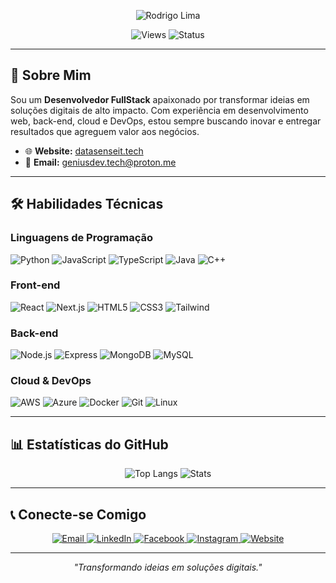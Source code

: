 <p align="center">
  <img src="https://readme-typing-svg.herokuapp.com?font=Fira+Code&size=30&pause=1000&color=0077B5&center=true&vCenter=true&width=435&lines=Rodrigo+Lima" alt="Rodrigo Lima" />
</p>

<p align="center">
  <img src="https://komarev.com/ghpvc/?username=geniusdev-tech&label=Profile%20Views&color=0077B5&style=flat-square" alt="Views" />
  <img src="https://img.shields.io/badge/Status-Active-28A745?style=flat-square" alt="Status" />
</p>

---

## 🚀 Sobre Mim
Sou um **Desenvolvedor FullStack** apaixonado por transformar ideias em soluções digitais de alto impacto. Com experiência em desenvolvimento web, back-end, cloud e DevOps, estou sempre buscando inovar e entregar resultados que agreguem valor aos negócios.

- 🌐 **Website:** [datasenseit.tech](https://datasenseit.tech/)
- 📧 **Email:** geniusdev.tech@proton.me

---

## 🛠️ Habilidades Técnicas
### Linguagens de Programação
<p>
  <img src="https://img.shields.io/badge/Python-98%25-3776AB?style=flat-square&logo=python&logoColor=white" alt="Python" />
  <img src="https://img.shields.io/badge/JavaScript-90%25-F7DF1E?style=flat-square&logo=javascript&logoColor=black" alt="JavaScript" />
  <img src="https://img.shields.io/badge/TypeScript-85%25-3178C6?style=flat-square&logo=typescript&logoColor=white" alt="TypeScript" />
  <img src="https://img.shields.io/badge/Java-80%25-B07219?style=flat-square&logo=java&logoColor=white" alt="Java" />
  <img src="https://img.shields.io/badge/C%2B%2B-75%25-00599C?style=flat-square&logo=c%2B%2B&logoColor=white" alt="C++" />
</p>

### Front-end
<p>
  <img src="https://img.shields.io/badge/React-93%25-61DAFB?style=flat-square&logo=react&logoColor=black" alt="React" />
  <img src="https://img.shields.io/badge/Next.js-88%25-000000?style=flat-square&logo=next.js&logoColor=white" alt="Next.js" />
  <img src="https://img.shields.io/badge/HTML5-90%25-E34F26?style=flat-square&logo=html5&logoColor=white" alt="HTML5" />
  <img src="https://img.shields.io/badge/CSS3-85%25-1572B6?style=flat-square&logo=css3&logoColor=white" alt="CSS3" />
  <img src="https://img.shields.io/badge/Tailwind-80%25-38B2AC?style=flat-square&logo=tailwindcss&logoColor=white" alt="Tailwind" />
</p>

### Back-end
<p>
  <img src="https://img.shields.io/badge/Node.js-90%25-339933?style=flat-square&logo=node.js&logoColor=white" alt="Node.js" />
  <img src="https://img.shields.io/badge/Express-85%25-000000?style=flat-square&logo=express&logoColor=white" alt="Express" />
  <img src="https://img.shields.io/badge/MongoDB-80%25-47A248?style=flat-square&logo=mongodb&logoColor=white" alt="MongoDB" />
  <img src="https://img.shields.io/badge/MySQL-75%25-4479A1?style=flat-square&logo=mysql&logoColor=white" alt="MySQL" />
</p>

### Cloud & DevOps
<p>
  <img src="https://img.shields.io/badge/AWS-90%25-FF9900?style=flat-square&logo=amazonaws&logoColor=white" alt="AWS" />
  <img src="https://img.shields.io/badge/Azure-85%25-0089D6?style=flat-square&logo=microsoftazure&logoColor=white" alt="Azure" />
  <img src="https://img.shields.io/badge/Docker-87%25-2496ED?style=flat-square&logo=docker&logoColor=white" alt="Docker" />
  <img src="https://img.shields.io/badge/Git-95%25-F05032?style=flat-square&logo=git&logoColor=white" alt="Git" />
  <img src="https://img.shields.io/badge/Linux-85%25-FCC624?style=flat-square&logo=linux&logoColor=black" alt="Linux" />
</p>

---

## 📊 Estatísticas do GitHub
<p align="center">
  <img src="https://github-readme-stats.vercel.app/api/top-langs/?username=geniusdev-tech&show_icons=true&locale=en&layout=compact&theme=light" alt="Top Langs" />
  <img src="https://github-readme-stats.vercel.app/api?username=geniusdev-tech&show_icons=true&locale=en&theme=light" alt="Stats" />
</p>

---

## 📞 Conecte-se Comigo
<p align="center">
  <a href="mailto:geniusdev.tech@proton.me">
    <img src="https://img.shields.io/badge/-Email-%23D14836.svg?&style=for-the-badge&logo=gmail&logoColor=white" alt="Email" />
  </a>
  <a href="https://linkedin.com/in/geniusdev" target="_blank">
    <img src="https://img.shields.io/badge/-LinkedIn-%230077B5.svg?&style=for-the-badge&logo=linkedin&logoColor=white" alt="LinkedIn" />
  </a>
  <a href="https://fb.com/datasenseit" target="_blank">
    <img src="https://img.shields.io/badge/-Facebook-%231877F2.svg?&style=for-the-badge&logo=facebook&logoColor=white" alt="Facebook" />
  </a>
  <a href="https://instagram.com/datasense.it" target="_blank">
    <img src="https://img.shields.io/badge/-Instagram-%23E4405F.svg?&style=for-the-badge&logo=instagram&logoColor=white" alt="Instagram" />
  </a>
  <a href="https://datasenseit.tech/" target="_blank">
    <img src="https://img.shields.io/badge/-Website-%23000000.svg?&style=for-the-badge&logo=google-chrome&logoColor=white" alt="Website" />
  </a>
</p>

---

<p align="center">
  <em>"Transformando ideias em soluções digitais."</em>
</p>
